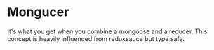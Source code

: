 # Mongucer
It's what you get when you combine a mongoose and a reducer. This concept is heavily influenced from reduxsauce but type safe.